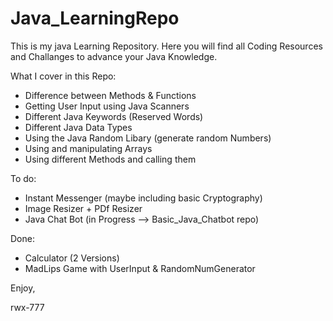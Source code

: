 # Java_LearningRepo
This is my java Learning Repository. 
Here you will find all Coding Resources and Challanges to advance your Java Knowledge.

What I cover in this Repo:

- Difference between Methods & Functions
- Getting User Input using Java Scanners
- Different Java Keywords (Reserved Words)
- Different Java Data Types
- Using the Java Random Libary (generate random Numbers)
- Using and manipulating Arrays
- Using different Methods and calling them

To do:
- Instant Messenger (maybe including basic Cryptography)
- Image Resizer + PDf Resizer
- Java Chat Bot (in Progress --> Basic_Java_Chatbot repo)

Done:
- Calculator (2 Versions)
- MadLips Game with UserInput & RandomNumGenerator



Enjoy,

rwx-777
